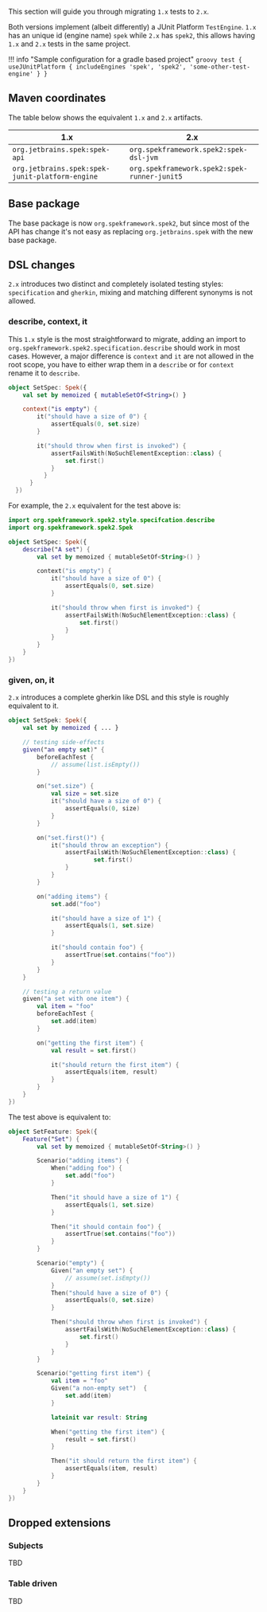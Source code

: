 This section will guide you through migrating `1.x` tests to `2.x`.

Both versions implement (albeit differently) a JUnit Platform `TestEngine`. `1.x` has an unique id (engine name) `spek` while `2.x`
has `spek2`, this allows having `1.x` and `2.x` tests in the same project.

!!! info "Sample configuration for a gradle based project"
    ```groovy
    test {
        useJUnitPlatform {
            includeEngines 'spek', 'spek2', 'some-other-test-engine'
        }
    }
    ```

## Maven coordinates
The table below shows the equivalent `1.x` and `2.x` artifacts.

| 1.x                                             | 2.x                                          |
|-------------------------------------------------|----------------------------------------------|
| `org.jetbrains.spek:spek-api`                   | `org.spekframework.spek2:spek-dsl-jvm`       |
| `org.jetbrains.spek:spek-junit-platform-engine` | `org.spekframework.spek2:spek-runner-junit5` |

## Base package
The base package is now `org.spekframework.spek2`, but since most of the API has change it's not easy as replacing
`org.jetbrains.spek` with the new base package.

## DSL changes
`2.x` introduces two distinct and completely isolated testing styles: `specification` and `gherkin`, mixing and matching
different synonyms is not allowed.

### describe, context, it
This `1.x` style is the most straightforward to migrate, adding an import to
`org.spekframework.spek2.specification.describe` should work in most cases. However, a major difference is `context` and `it` are not allowed in the root
scope, you have to either wrap them in a `describe` or for `context` rename it to `describe`.

```kotlin
object SetSpec: Spek({
    val set by memoized { mutableSetOf<String>() }

    context("is empty") {
        it("should have a size of 0") {
            assertEquals(0, set.size)
        }

        it("should throw when first is invoked") {
            assertFailsWith(NoSuchElementException::class) {
                set.first()
            }
          }
      }
  })
```

For example, the `2.x` equivalent for the test above is:

```kotlin
import org.spekframework.spek2.style.specifcation.describe
import org.spekframework.spek2.Spek

object SetSpec: Spek({
    describe("A set") {
        val set by memoized { mutableSetOf<String>() }

        context("is empty") {
            it("should have a size of 0") {
                assertEquals(0, set.size)
            }

            it("should throw when first is invoked") {
                assertFailsWith(NoSuchElementException::class) {
                    set.first()
                }
            }
        }
    }
})
```

### given, on, it
`2.x` introduces a complete gherkin like DSL and this style is roughly equivalent to it.

```kotlin
object SetSpek: Spek({
    val set by memoized { ... }

    // testing side-effects
    given("an empty set)" {
        beforeEachTest {
            // assume(list.isEmpty())
        }

        on("set.size") {
            val size = set.size
            it("should have a size of 0") {
                assertEquals(0, size)
            }
        }

        on("set.first()") {
            it("should throw an exception") {
                assertFailsWith(NoSuchElementException::class) {
                        set.first()
                }
            }
        }

        on("adding items") {
            set.add("foo")

            it("should have a size of 1") {
                assertEquals(1, set.size)
            }

            it("should contain foo") {
                assertTrue(set.contains("foo"))
            }
        }
    }

    // testing a return value
    given("a set with one item") {
        val item = "foo"
        beforeEachTest {
            set.add(item)
        }

        on("getting the first item") {
            val result = set.first()

            it("should return the first item") {
                assertEquals(item, result)
            }
        }
    }
})
```

The test above is equivalent to:

```kotlin
object SetFeature: Spek({
    Feature("Set") {
        val set by memoized { mutableSetOf<String>() }

        Scenario("adding items") {
            When("adding foo") {
                set.add("foo")
            }

            Then("it should have a size of 1") {
                assertEquals(1, set.size)
            }

            Then("it should contain foo") {
                assertTrue(set.contains("foo"))
            }
        }

        Scenario("empty") {
            Given("an empty set") {
                // assume(set.isEmpty())
            }
            Then("should have a size of 0") {
                assertEquals(0, set.size)
            }

            Then("should throw when first is invoked") {
                assertFailsWith(NoSuchElementException::class) {
                    set.first()
                }
            }
        }

        Scenario("getting first item") {
            val item = "foo"
            Given("a non-empty set")  {
                set.add(item)
            }

            lateinit var result: String

            When("getting the first item") {
                result = set.first()
            }

            Then("it should return the first item") {
                assertEquals(item, result)
            }
        }
    }
})
```


## Dropped extensions
### Subjects
TBD

### Table driven
TBD
